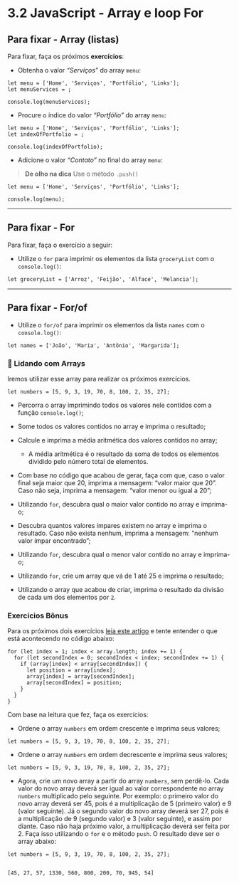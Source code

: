 # 3.2 JavaScript - Array e loop For

## Para fixar - Array (listas)

Para fixar, faça os próximos **exercícios**:

- Obtenha o valor _“Serviços”_ do array `menu`:

```
let menu = ['Home', 'Serviços', 'Portfólio', 'Links'];
let menuServices = ;

console.log(menuServices);
```

- Procure o índice do valor _“Portfólio”_ do array `menu`:

```
let menu = ['Home', 'Serviços', 'Portfólio', 'Links'];
let indexOfPortfolio = ;

console.log(indexOfPortfolio);
```

- Adicione o valor _“Contato”_ no final do array `menu`:

> **De olho na dica** Use o método `.push()`

```
let menu = ['Home', 'Serviços', 'Portfólio', 'Links'];

console.log(menu);
```

---

## Para fixar - For

Para fixar, faça o exercício a seguir:

- Utilize o `for` para imprimir os elementos da lista `groceryList` com o `console.log()`:

```
let groceryList = ['Arroz', 'Feijão', 'Alface', 'Melancia'];
```

---

## Para fixar - For/of

- Utilize o `for/of` para imprimir os elementos da lista `names` com o `console.log()`:

```
let names = ['João', 'Maria', 'Antônio', 'Margarida'];
```

### :rocket: Lidando com Arrays

Iremos utilizar esse array para realizar os próximos exercícios.

```
let numbers = [5, 9, 3, 19, 70, 8, 100, 2, 35, 27];
```

- Percorra o array imprimindo todos os valores nele contidos com a função `console.log()`;
- Some todos os valores contidos no array e imprima o resultado;
- Calcule e imprima a média aritmética dos valores contidos no array;

  - A média aritmética é o resultado da soma de todos os elementos dividido pelo número total de elementos.

- Com base no código que acabou de gerar, faça com que, caso o valor final seja maior que 20, imprima a mensagem: “valor maior que 20”. Caso não seja, imprima a mensagem: “valor menor ou igual a 20”;
- Utilizando `for`, descubra qual o maior valor contido no array e imprima-o;
- Descubra quantos valores ímpares existem no array e imprima o resultado. Caso não exista nenhum, imprima a mensagem: “nenhum valor ímpar encontrado”;
- Utilizando `for`, descubra qual o menor valor contido no array e imprima-o;
- Utilizando `for`, crie um array que vá de 1 até 25 e imprima o resultado;
- Utilizando o array que acabou de criar, imprima o resultado da divisão de cada um dos elementos por `2`.

### Exercícios Bônus

Para os próximos dois exercícios [leia este artigo](http://devfuria.com.br/logica-de-programacao/introducao-ao-algoritmo-de-ordenacao-bubble-sort/) e tente entender o que está acontecendo no código abaixo:

```
for (let index = 1; index < array.length; index += 1) {
  for (let secondIndex = 0; secondIndex < index; secondIndex += 1) {
    if (array[index] < array[secondIndex]) {
      let position = array[index];
      array[index] = array[secondIndex];
      array[secondIndex] = position;
    }
  }
}
```

Com base na leitura que fez, faça os exercícios:

- Ordene o array `numbers` em ordem crescente e imprima seus valores;

```
let numbers = [5, 9, 3, 19, 70, 8, 100, 2, 35, 27];
```

- Ordene o array `numbers` em ordem decrescente e imprima seus valores;

```
let numbers = [5, 9, 3, 19, 70, 8, 100, 2, 35, 27];
```

- Agora, crie um novo array a partir do array `numbers`, sem perdê-lo. Cada valor do novo array deverá ser igual ao valor correspondente no array `numbers` multiplicado pelo seguinte. Por exemplo: o primeiro valor do novo array deverá ser 45, pois é a multiplicação de 5 (primeiro valor) e 9 (valor seguinte). Já o segundo valor do novo array deverá ser 27, pois é a multiplicação de 9 (segundo valor) e 3 (valor seguinte), e assim por diante. Caso não haja próximo valor, a multiplicação deverá ser feita por 2. Faça isso utilizando o `for` e o método `push`. O resultado deve ser o array abaixo:

```
let numbers = [5, 9, 3, 19, 70, 8, 100, 2, 35, 27];
```

```

[45, 27, 57, 1330, 560, 800, 200, 70, 945, 54]

```